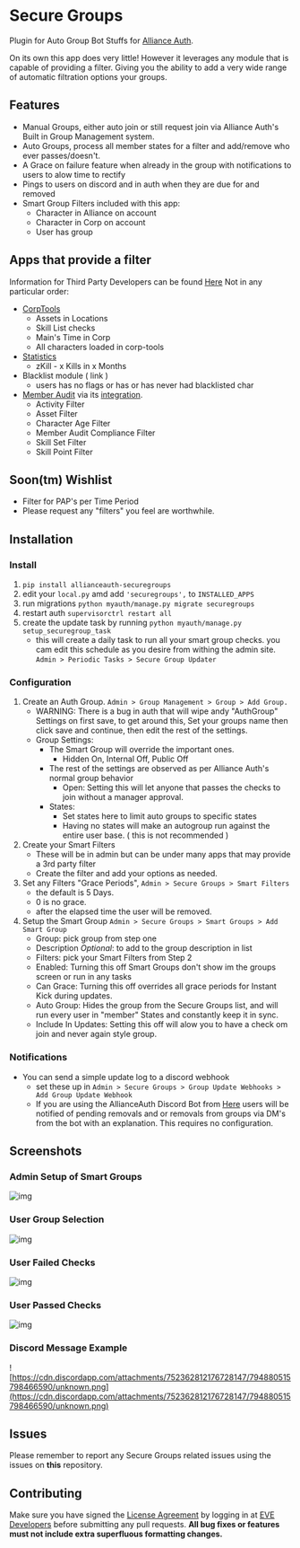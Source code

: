 # Secure Groups

Plugin for Auto Group Bot Stuffs for [Alliance Auth](https://gitlab.com/allianceauth/allianceauth).

On its own this app does very little! However it leverages any module that is capable of providing a filter. Giving you the ability to add a very wide range of automatic filtration options your groups.

## Features

- Manual Groups, either auto join or still request join via Alliance Auth's Built in Group Management system.
- Auto Groups, process all member states for a filter and add/remove who ever passes/doesn't.
- A Grace on failure feature when already in the group with notifications to users to alow time to rectify
- Pings to users on discord and in auth when they are due for and removed
- Smart Group Filters included with this app:
  - Character in Alliance on account
  - Character in Corp on account
  - User has group

## Apps that provide a filter

Information for Third Party Developers can be found [Here](https://github.com/pvyParts/allianceauth-secure-groups/blob/main/THRID_PARTY.md)
Not in any particular order:

- [CorpTools](https://github.com/pvyParts/allianceauth-corp-tools/)
  - Assets in Locations
  - Skill List checks
  - Main's Time in Corp
  - All characters loaded in corp-tools
- [Statistics](https://github.com/pvyParts/allianceauth-analitics)
  - zKill - x Kills in x Months
- Blacklist module ( link )
  - users has no flags or has or has never had blacklisted char
- [Member Audit](https://gitlab.com/ErikKalkoken/aa-memberaudit) via its [integration](https://gitlab.com/eclipse-expeditions/aa-memberaudit-securegroups).
  - Activity Filter
  - Asset Filter
  - Character Age Filter
  - Member Audit Compliance Filter
  - Skill Set Filter
  - Skill Point Filter

## Soon(tm) Wishlist

- Filter for PAP's per Time Period
- Please request any "filters" you feel are worthwhile.

## Installation

### Install

1. `pip install allianceauth-securegroups`
2. edit your `local.py` amd add `'securegroups',` to `INSTALLED_APPS`
3. run migrations `python myauth/manage.py migrate securegroups`
4. restart auth `supervisorctrl restart all`
5. create the update task by running `python myauth/manage.py setup_securegroup_task`
    - this will create a daily task to run all your smart group checks. you cam edit this schedule as you desire from withing the admin site. `Admin > Periodic Tasks > Secure Group Updater`

### Configuration

1. Create an Auth Group. `Admin > Group Management > Group > Add Group.`
    - WARNING: There is a bug in auth that will wipe andy "AuthGroup" Settings on first save, to get around this, Set your groups name then click save and continue, then edit the rest of the settings.
    - Group Settings:
      - The Smart Group will override the important ones.
        - Hidden On, Internal Off, Public Off
      - The rest of the settings are observed as per Alliance Auth's normal group behavior
        - Open: Setting this will let anyone that passes the checks to join without a manager approval.
      - States:
        - Set states here to limit auto groups to specific states
        - Having no states will make an autogroup run against the entire user base. ( this is not recommended )
2. Create your Smart Filters
    - These will be in admin but can be under many apps that may provide a 3rd party filter
    - Create the filter and add your options as needed.
3. Set any Filters "Grace Periods", `Admin > Secure Groups > Smart Filters`
    - the default is 5 Days.
    - 0 is no grace.
    - after the elapsed time the user will be removed.
4. Setup the Smart Group `Admin > Secure Groups > Smart Groups > Add Smart Group`
    - Group: pick group from step one
    - Description *Optional*: to add to the group description in list
    - Filters: pick your Smart Filters from Step 2
    - Enabled: Turning this off Smart Groups don't show im the groups screen or run in any tasks
    - Can Grace: Turning this off overrides all grace periods for Instant Kick during updates.
    - Auto Group: Hides the group from the Secure Groups list, and will run every user in "member" States and constantly keep it in sync.
    - Include In Updates: Setting this off will alow you to have a check om join and never again style group.

### Notifications

- You can send a simple update log to a discord webhook
  - set these up in `Admin > Secure Groups > Group Update Webhooks > Add Group Update Webhook`
  - If you are using the AllianceAuth Discord Bot from [Here](link) users will be notified of pending removals and or removals from groups via DM's from the bot with an explanation. This requires no configuration.

## Screenshots

### Admin Setup of Smart Groups

![img](https://i.imgur.com/WzaI7bN.png)

### User Group Selection

![img](https://i.imgur.com/i4lMpLe.png)

### User Failed Checks

![img](https://i.imgur.com/04ewh1U.png)

### User Passed Checks

![img](https://i.imgur.com/3OloLdZ.png)

### Discord Message Example

![https://cdn.discordapp.com/attachments/752362812176728147/794880515798466590/unknown.png](https://cdn.discordapp.com/attachments/752362812176728147/794880515798466590/unknown.png)

## Issues

Please remember to report any Secure Groups related issues using the issues on **this** repository.

## Contributing

Make sure you have signed the [License Agreement](https://developers.eveonline.com/resource/license-agreement) by logging in at [EVE Developers](https://developers.eveonline.com) before submitting any pull requests. **All bug fixes or features must not include extra superfluous formatting changes.**
